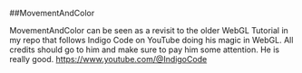 ##MovementAndColor

MovementAndColor can be seen as a revisit to the older WebGL Tutorial in my repo that follows Indigo Code on YouTube doing his magic in WebGL.
All credits should go to him and make sure to pay him some attention. He is really good.
https://www.youtube.com/@IndigoCode

